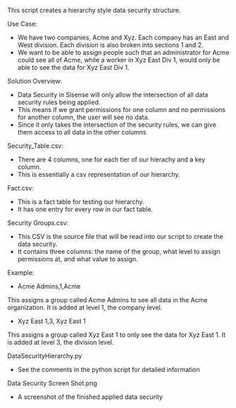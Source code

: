 This script creates a hierarchy style data security structure. 

Use Case:
- We have two companies, Acme and Xyz. Each company has an East and West division. Each division is also broken into sections 1 and 2. 
- We want to be able to assign people such that an administrator for Acme could see all of Acme, while a worker in Xyz East Div 1, would only be able to see the data for Xyz East Div 1. 

Solution Overview:
- Data Security in Sisense will only allow the intersection of all data security rules being applied. 
- This means if we grant permissions for one column and no permissions for another column, the user will see no data. 
- Since it only takes the intersection of the security rules, we can give them access to all data in the other columns

Security_Table.csv: 
- There are 4 columns, one for each tier of our hierachy and a key column. 
- This is essentially a csv representation of our hierarchy.

Fact.csv:
- This is a fact table for testing our hierarchy. 
- It has one entry for every row in our fact table. 

Security Groups.csv:
- This CSV is the source file that will be read into our script to create the data security. 
- It contains three columns: the name of the group, what level to assign permissions at, and what value to assign. 

Example:
- Acme Admins,1,Acme

This assigns a group called Acme Admins to see all data in the Acme organization. It is added at level 1, the company level.

- Xyz East 1,3, Xyz East 1

This assigns a group called Xyz East 1 to only see the data for Xyz East 1. It is added at level 3, the division level.

DataSecurityHierarchy.py
- See the comments in the python script for detailed information

Data Security Screen Shot.png
- A screenshot of the finished applied data security
